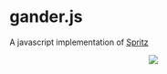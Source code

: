 # gander.js
A javascript implementation of [Spritz](http://www.spritzinc.com/)

<p align='center'>
<img src='http://www.rspb.org.uk/Images/canadagoose_tcm9-18252.jpg?width=430&crop=(30,240,1158,874)' />
</p>
